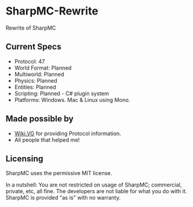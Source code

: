 # SharpMC-Rewrite
Rewrite of SharpMC

Current Specs
-----------------
  - Protocol: 47
  - World Format: Planned
  - Multiworld: Planned
  - Physics: Planned
  - Entities: Planned
  - Scripting: Planned - C# plugin system
  - Platforms: Windows. Mac & Linux using Mono.


Made possible by
------------------
  - <a href="http://wiki.vg/">Wiki.VG</a> for providing Protocol information.
  - All people that helped me!


Licensing
----------
SharpMC uses the permissive MIT license.

In a nutshell:
You are not restricted on usage of SharpMC; commercial, private, etc, all fine.
The developers are not liable for what you do with it.
SharpMC is provided "as is" with no warranty.
